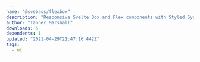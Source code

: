 ```yaml
---
name: "@svebass/flexbox"
description: "Responsive Svelte Box and Flex components with Styled System."
author: "Tanner Marshall"
downloads: 5
dependents: 1
updated: "2021-04-29T21:47:16.442Z"
tags: 
  - ui
---
```

